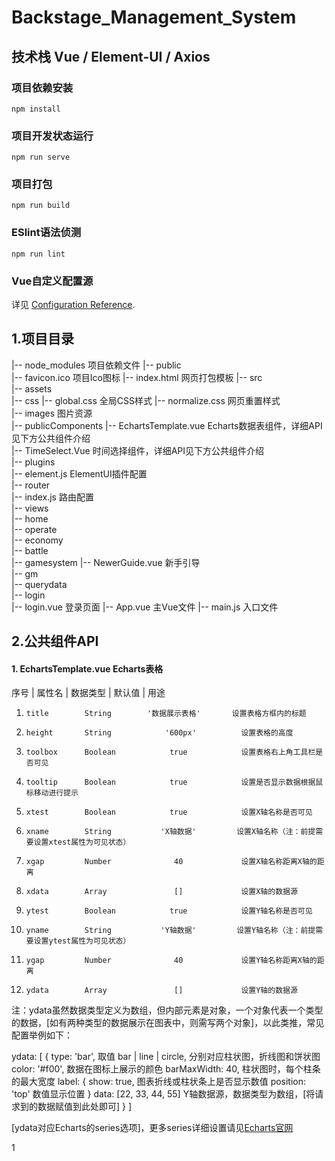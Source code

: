 # Backstage_Management_System

## 技术栈 Vue / Element-UI / Axios

### 项目依赖安装
```
npm install 
```

### 项目开发状态运行
```
npm run serve
```

### 项目打包
```
npm run build
```

### ESlint语法侦测
```
npm run lint
```

### Vue自定义配置源
详见 [Configuration Reference](https://cli.vuejs.org/config/).

## 1.项目目录

|-- node_modules                         项目依赖文件
|-- public  
    |-- favicon.ico                      项目Ico图标
    |-- index.html                       网页打包模板
|-- src  
    |-- assets  
        |-- css
            |-- global.css               全局CSS样式
            |-- normalize.css            网页重置样式  
        |-- images                       图片资源  
    |-- publicComponents
        |-- EchartsTemplate.vue          <echarts-template>Echarts数据表组件，详细API见下方公共组件介绍  
        |-- TimeSelect.Vue               <time-select>时间选择组件，详细API见下方公共组件介绍         
    |-- plugins  
        |-- element.js                   ElementUI插件配置  
    |-- router  
        |-- index.js                     路由配置  
    |-- views  
        |-- home  
            |-- operate  
            |-- economy  
            |-- battle  
            |-- gamesystem
                |-- NewerGuide.vue        新手引导  
            |-- gm  
            |-- querydata  
        |-- login  
            |-- login.vue                 登录页面
|-- App.vue                               主Vue文件
|-- main.js                               入口文件
    

## 2.公共组件API

#### 1. EchartsTemplate.vue Echarts表格
序号 |  属性名   |   数据类型   |       默认值      |             用途 
01.     title        String        '数据展示表格'       设置表格方框内的标题
02.     height       String            '600px'          设置表格的高度
03.     toolbox      Boolean            true            设置表格右上角工具栏是否可见
04.     tooltip      Boolean            true            设置是否显示数据根据鼠标移动进行提示
05.     xtest        Boolean            true            设置X轴名称是否可见
06.     xname        String           'X轴数据'         设置X轴名称（注：前提需要设置xtest属性为可见状态）
07.     xgap         Number              40             设置X轴名称距离X轴的距离
08.     xdata        Array               []             设置X轴的数据源
09.     ytest        Boolean            true            设置Y轴名称是否可见
10.     yname        String           'Y轴数据'         设置Y轴名称（注：前提需要设置ytest属性为可见状态）
11.     ygap         Number              40             设置Y轴名称距离X轴的距离
12.     ydata        Array               []             设置Y轴的数据源

注：ydata虽然数据类型定义为数组，但内部元素是对象，一个对象代表一个类型的数据，[如有两种类型的数据展示在图表中，则需写两个对象]，以此类推，常见配置举例如下：

  ydata: [
    {
      type: 'bar',              取值 bar | line | circle, 分别对应柱状图，折线图和饼状图
      color: '#f00',            数据在图标上展示的颜色
      barMaxWidth: 40,          柱状图时，每个柱条的最大宽度
      label: {
        show: true,             图表折线或柱状条上是否显示数值
        position: 'top'         数值显示位置
      }
      data: [22, 33, 44, 55]    Y轴数据源，数据类型为数组，[将请求到的数据赋值到此处即可]
    }
  ]

[ydata对应Echarts的series选项]，更多series详细设置请见[Echarts官网](https://www.echartsjs.com/zh/)

1
